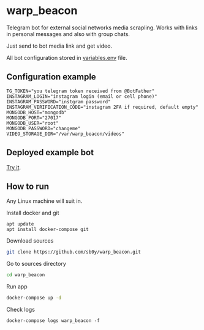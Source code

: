 # warp_beacon

Telegram bot for external social networks media scrapling.
Works with links in personal messages and also with group chats.

Just send to bot media link and get video.

All bot configuration stored in [variables.env](https://github.com/sb0y/warp_beacon/blob/main/variables.env) file.

## Configuration example ##

```env
TG_TOKEN="you telegram token received from @BotFather"
INSTAGRAM_LOGIN="instagram login (email or cell phone)"
INSTAGRAM_PASSWORD="instgram password"
INSTAGRAM_VERIFICATION_CODE="instagram 2FA if required, default empty"
MONGODB_HOST="mongodb"
MONGODB_PORT="27017"
MONGODB_USER="root"
MONGODB_PASSWORD="changeme"
VIDEO_STORAGE_DIR="/var/warp_beacon/videos"
```
## Deployed example bot ##
[Try it](https://t.me/anus_sebe_zablokiruy_bot).

## How to run ##
Any Linux machine will suit in.

Install docker and git
```
apt update
apt install docker-compose git
```

Download sources
```bash
git clone https://github.com/sb0y/warp_beacon.git
```
Go to sources directory
```bash
cd warp_beacon
```

Run app
```bash
docker-compose up -d
```

Check logs
```
docker-compose logs warp_beacon -f
```

